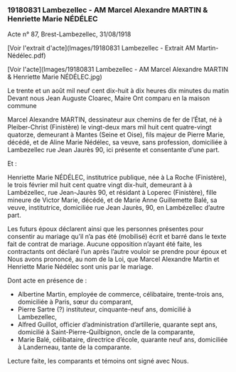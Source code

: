 ### 19180831 Lambezellec - AM Marcel Alexandre MARTIN & Henriette Marie NÉDÉLEC

Acte n° 87, Brest-Lambezellec, 31/08/1918

[Voir l'extrait d'acte](Images/19180831 Lambezellec - Extrait AM Martin-Nédélec.pdf)

[Voir l'acte](Images/19180831 Lambezellec - AM Marcel Alexandre MARTIN & Henriette Marie NÉDÉLEC.jpg)

Le trente et un août mil neuf cent dix-huit à dix heures dix minutes du matin
Devant nous Jean Auguste Cloarec, Maire
Ont comparu en la maison commune

Marcel Alexandre MARTIN, dessinateur aux chemins de fer de l’État, né à Pleiber-Christ (Finistère) le vingt-deux mars mil huit cent quatre-vingt quatorze, demeurant à Mantes (Seine et Oise), fils majeur de Pierre Marie, décédé, et de Aline Marie Nédélec, sa veuve, sans profession, domiciliée à Lambezellec rue Jean Jaurès 90, ici présente et consentante d’une part.

Et :

Henriette Marie NÉDÉLEC, institutrice publique, née à La Roche (Finistère), le trois février mil huit cent quatre vingt dix-huit, demeurant à à Lambézellec, rue Jean-Jaurès 90, et résidant à Loperec (Finistère), fille mineure de Victor Marie, décédé, et de Marie Anne Guillemette Balé, sa veuve, institutrice, domiciliée rue Jean Jaurès, 90, en Lambézellec d’autre part.

Les futurs époux déclarent ainsi que les personnes présentes pour consentir au mariage qu’il n’a pas été (mobilisé) écrit et barré dans le texte fait de contrat de mariage.
Aucune opposition n’ayant été faite, les contractants ont déclaré l’un après l’autre vouloir se prendre pour époux et Nous avons prononcé, au nom de la Loi, que Marcel Alexandre Martin et Henriette Marie Nédélec sont unis par le mariage.

Dont acte en présence de :

* Albertine Martin, employée de commerce, célibataire, trente-trois ans, domiciliée à Paris, sœur du comparant,
* Pierre Sartre (?) instituteur, cinquante-neuf ans, domicilié à Lambezellec,
* Alfred Guillot, officier d’administration d’artillerie, quarante sept ans, domicilié à Saint-Pierre-Quilbignon, oncle de la comparante,
* Marie Balé, célibataire, directrice d’école, quarante neuf ans, domiciliée à Landerneau, tante de la comparante.

Lecture faite, les comparants et témoins ont signé avec Nous.